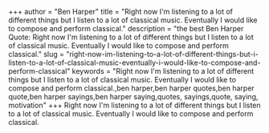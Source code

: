 +++
author = "Ben Harper"
title = "Right now I'm listening to a lot of different things but I listen to a lot of classical music. Eventually I would like to compose and perform classical."
description = "the best Ben Harper Quote: Right now I'm listening to a lot of different things but I listen to a lot of classical music. Eventually I would like to compose and perform classical."
slug = "right-now-im-listening-to-a-lot-of-different-things-but-i-listen-to-a-lot-of-classical-music-eventually-i-would-like-to-compose-and-perform-classical"
keywords = "Right now I'm listening to a lot of different things but I listen to a lot of classical music. Eventually I would like to compose and perform classical.,ben harper,ben harper quotes,ben harper quote,ben harper sayings,ben harper saying,quotes, sayings,quote, saying, motivation"
+++
Right now I'm listening to a lot of different things but I listen to a lot of classical music. Eventually I would like to compose and perform classical.
